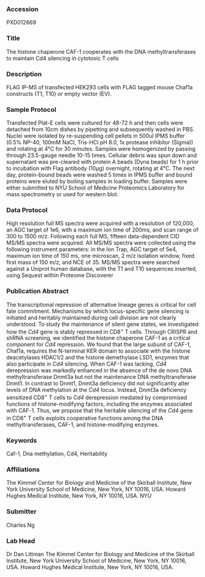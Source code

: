### Accession
PXD012669

### Title
The histone chaperone CAF-1 cooperates with the DNA methyltransferases to maintain Cd4 silencing in cytotoxic T cells

### Description
FLAG IP-MS of transfected HEK293 cells with FLAG tagged mouse Chaf1a constructs (T1, T10) or empty vector (EV).

### Sample Protocol
Transfected Plat-E cells were cultured for 48-72 h and then cells were detached from 10cm dishes by pipetting and subsequently washed in PBS. Nuclei were isolated by re-suspending cell pellets in 500ul IPMS buffer (0.5% NP-40, 100mM NaCl, Tris-HCl pH 8.0, 1x protease inhibitor (Sigma)) and rotating at 4°C for 30 minutes. Samples were homogenized by passing through 23.5-gauge needle 10-15 times. Cellular debris was spun down and supernatant was pre-cleared with protein A beads (Dyna beads) for 1 h prior to incubation with Flag antibody (10μg) overnight, rotating at 4°C. The next day, protein-bound beads were washed 5 times in IPMS buffer and bound proteins were eluted by boiling samples in loading buffer. Samples were either submitted to NYU School of Medicine Proteomics Laboratory for mass spectrometry or used for western blot.

### Data Protocol
High resolution full MS spectra were acquired with a resolution of 120,000, an AGC target of 1e6, with a maximum ion time of 200ms, and scan range of 300 to 1500 m/z. Following each full MS, fifteen data-dependent CID MS/MS spectra were acquired. All MS/MS spectra were collected using the following instrument parameters: in the Ion Trap, AGC target of 5e4, maximum ion time of 150 ms, one microscan, 2 m/z isolation window, fixed first mass of 150 m/z, and NCE of 35. MS/MS spectra were searched against a Uniprot human database, with the T1 and T10 sequences inserted, using Sequest within Proteome Discoverer

### Publication Abstract
The transcriptional repression of alternative lineage genes is critical for cell fate commitment. Mechanisms by which locus-specific gene silencing is initiated and heritably maintained during cell division are not clearly understood. To study the maintenance of silent gene states, we investigated how the <i>Cd4</i> gene is stably repressed in CD8<sup>+</sup> T cells. Through CRISPR and shRNA screening, we identified the histone chaperone CAF-1 as a critical component for <i>Cd4</i> repression. We found that the large subunit of CAF-1, Chaf1a, requires the N-terminal KER domain to associate with the histone deacetylases HDAC1/2 and the histone demethylase LSD1, enzymes that also participate in <i>Cd4</i> silencing. When CAF-1 was lacking, <i>Cd4</i> derepression was markedly enhanced in the absence of the de novo DNA methyltransferase Dnmt3a but not the maintenance DNA methyltransferase Dnmt1. In contrast to Dnmt1, Dnmt3a deficiency did not significantly alter levels of DNA methylation at the <i>Cd4</i> locus. Instead, Dnmt3a deficiency sensitized CD8<sup>+</sup> T cells to <i>Cd4</i> derepression mediated by compromised functions of histone-modifying factors, including the enzymes associated with CAF-1. Thus, we propose that the heritable silencing of the <i>Cd4</i> gene in CD8<sup>+</sup> T cells exploits cooperative functions among the DNA methyltransferases, CAF-1, and histone-modifying enzymes.

### Keywords
Caf-1, Dna methylation, Cd4, Heritability

### Affiliations
The Kimmel Center for Biology and Medicine of the Skirball Institute, New York University School of Medicine, New York, NY 10016, USA. Howard Hughes Medical Institute, New York, NY 10016, USA.
NYU

### Submitter
Charles Ng

### Lab Head
Dr Dan Littman
The Kimmel Center for Biology and Medicine of the Skirball Institute, New York University School of Medicine, New York, NY 10016, USA. Howard Hughes Medical Institute, New York, NY 10016, USA.


